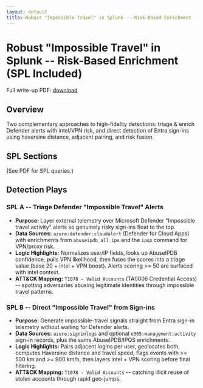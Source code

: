 ```yaml
---
layout: default
title: Robust "Impossible Travel" in Splunk -- Risk-Based Enrichment
---
```


# Robust "Impossible Travel" in Splunk -- Risk-Based Enrichment (SPL Included)

Full write-up PDF: [download](pdf/Robust%20%E2%80%9CImpossible%20Travel%E2%80%9D%20in%20Splunk.pdf)

## Overview
Two complementary approaches to high-fidelity detections: triage & enrich Defender alerts with intel/VPN risk, and direct detection of Entra sign-ins using haversine distance, adjacent pairing, and risk fusion.

## SPL Sections
(See PDF for SPL queries.)

## Detection Plays

### SPL A -- Triage Defender "Impossible Travel" Alerts
- **Purpose:** Layer external telemetry over Microsoft Defender "Impossible travel activity" alerts so genuinely risky sign-ins float to the top.
- **Data Sources:** `azure:defender:cloudalert` (Defender for Cloud Apps) with enrichments from `abuseipdb_all_ips` and the `ipqs` command for VPN/proxy risk.
- **Logic Highlights:** Normalizes user/IP fields, looks up AbuseIPDB confidence, pulls VPN likelihood, then fuses the scores into a triage value (base 20 + intel + VPN boost). Alerts scoring >= 50 are surfaced with intel context.
- **ATT&CK Mapping:** `T1078 - Valid Accounts` (TA0006 Credential Access) -- spotting adversaries abusing legitimate identities through impossible travel patterns.

### SPL B -- Direct "Impossible Travel" from Sign-ins
- **Purpose:** Generate impossible-travel signals straight from Entra sign-in telemetry without waiting for Defender alerts.
- **Data Sources:** `azure:signinlogs` and optional `o365:management:activity` sign-in records, plus the same AbuseIPDB/IPQS enrichments.
- **Logic Highlights:** Pairs adjacent logins per user, geolocates both, computes Haversine distance and travel speed, flags events with >= 500 km and >= 900 km/h, then layers intel + VPN scoring before final filtering.
- **ATT&CK Mapping:** `T1078 - Valid Accounts` -- catching illicit reuse of stolen accounts through rapid geo-jumps.
